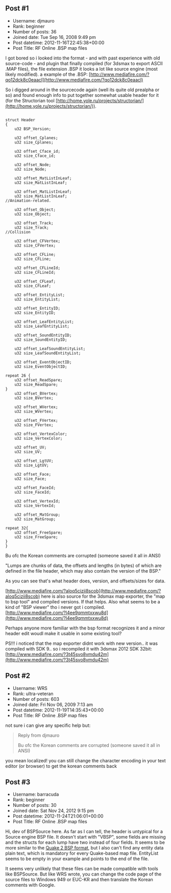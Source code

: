 ## Post #1
- Username: djmauro
- Rank: beginner
- Number of posts: 36
- Joined date: Tue Sep 16, 2008 9:49 pm
- Post datetime: 2012-11-16T22:45:38+00:00
- Post Title: RF Online .BSP map files

I  got bored so i looked into the format - and with past experience with old source-code  -  and plugin that finally compiled (for 3dsmax to export ASCII .MAP files), the file extension .BSP  it looks a lot like  source engine (most likely modified).
a example of the .BSP:
[http://www.mediafire.com/?qo12dck8c0eaacl](http://www.mediafire.com/?qo12dck8c0eaacl)


So i digged around in the sourcecode again (well its quite old prealpha or so) and found enough info to put together somewhat usable header for it (for the Structorian tool [http://home.yole.ru/projects/structorian/](http://home.yole.ru/projects/structorian/)).

```

struct Header
{
	u32 BSP_Version;
	
	u32 offset_Cplanes;
	u32 size_Cplanes; 
	
	u32 offset_Cface_id;
	u32 size_Cface_id; 
	
	u32 offset_Node;
	u32 size_Node; 
	
	u32 offset_MatListInLeaf;
	u32 size_MatListInLeaf; 
	
	u32 offset_MatListInLeaf;
	u32 size_MatListInLeaf; 
//Animation-related.

	u32 offset_Object;
	u32 size_Object; 
	
	u32 offset_Track;
	u32 size_Track;
//Collision
	
	u32 offset_CFVertex;
	u32 size_CFVertex; 
	
	u32 offset_CFLine;
	u32 size_CFLine; 
	
	u32 offset_CFLineId;
	u32 size_CFLineId; 

	u32 offset_CFLeaf;
	u32 size_CFLeaf; 
	
	u32 offset_EntityList;
	u32 size_EntityList; 
	
	u32 offset_EntityID;
	u32 size_EntityID; 
	
	u32 offset_LeafEntityList;
	u32 size_LeafEntityList;
	
	u32 offset_SoundEntityID;
	u32 size_SoundEntityID;
	
	u32 offset_LeafSoundEntityList;
	u32 size_LeafSoundEntityList;
	
	u32 offset_EventObjectID;
	u32 size_EventObjectID;
	
repeat 26 {
	u32 offset_ReadSpare;
	u32 size_ReadSpare;
}
	u32 offset_BVertex;
	u32 size_BVertex;
	
	u32 offset_WVertex;
	u32 size_WVertex;
	
	u32 offset_FVertex;
	u32 size_FVertex;
	
	u32 offset_VertexColor;
	u32 size_VertexColor;
	
	u32 offset_UV;
	u32 size_UV;
	
	u32 offset_LgtUV;
	u32 size_LgtUV;
	
	u32 offset_Face;
	u32 size_Face;
	
	u32 offset_FaceId;
	u32 size_FaceId;
	
	u32 offset_VertexId;
	u32 size_VertexId;
	
	u32 offset_MatGroup;
	u32 size_MatGroup;

repeat 32{	
	u32 offset_FreeSpare;
	u32 size_FreeSpare;
}
}
```


Bu ofc the Korean comments are corrupted (someone saved it all in ANSI)

"Lumps are chunks of data, the offsets and lengths (in bytes) of which are defined in the file header, which may also contain the version of the BSP."

As you can see that's what header does, version, and offsets/sizes for data.

[http://www.mediafire.com/?aloq5cizii8scob](http://www.mediafire.com/?aloq5cizii8scob)
here is also source for the 3dsmax map exporter, the "map to bsp tool" and compiled versions. If that helps.
Also what seems to be a kind of "BSP viewer" tho i never got i compiled.
[http://www.mediafire.com/?l4ee9qmmtxxwu8d](http://www.mediafire.com/?l4ee9qmmtxxwu8d)

Perhaps anyone more familiar with the bsp format recognizes it and a minor header edit woudl make it usable in some existing tool?

PS!!! i noticed that the map exporter didnt work with new version.. it was compiled with SDK 9.. so i recompiled it with 3dsmax 2012 SDK 32bit:
[http://www.mediafire.com/?3t45svo8vmdu42m](http://www.mediafire.com/?3t45svo8vmdu42m)
## Post #2
- Username: WRS
- Rank: ultra-veteran
- Number of posts: 603
- Joined date: Fri Nov 06, 2009 7:13 am
- Post datetime: 2012-11-19T14:35:43+00:00
- Post Title: RF Online .BSP map files

not sure i can give any specific help but:

> Reply from djmauro
>
> Bu ofc the Korean comments are corrupted (someone saved it all in ANSI)

you mean localized! you can still change the character encoding in your text editor (or browser) to get the korean comments back
## Post #3
- Username: barracuda
- Rank: beginner
- Number of posts: 30
- Joined date: Sat Nov 24, 2012 9:15 pm
- Post datetime: 2012-11-24T21:06:01+00:00
- Post Title: RF Online .BSP map files

Hi, dev of BSPSource here. As far as I can tell, the header is untypical for a Source engine BSP file. It doesn't start with "VBSP", some fields are missing and the structs for each lump have two instead of four fields. It seems to be more similar to the [Quake 2 BSP format](http://www.flipcode.com/archives/Quake_2_BSP_File_Format.shtml), but I also can't find any entity data plain text, which is mandatory for every Quake-based map file. EntityList seems to be empty in your example and points to the end of the file.

It seems very unlikely that these files can be made compatible with tools like BSPSource. But like WRS wrote, you can change the code page of the source files to Windows 949 or EUC-KR and then translate the Korean comments with Google.
